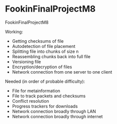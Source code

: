 # FookinFinalProjectM8
FookinFinalProjectM8



Working:
- Getting checksums of file
- Autodetection of file placement
- Splitting file into chunks of size n
- Reassembling chunks back into full file
- Versioning file
- Encryption/decryption of files
- Network connection from one server to one client

Needed (in order of probable difficulty):
- File for metainformation
- File to track packets and checksums
- Conflict resolution
- Progress trackers for downloads
- Network connection broadly through LAN
- Network connection broadly through internet 
